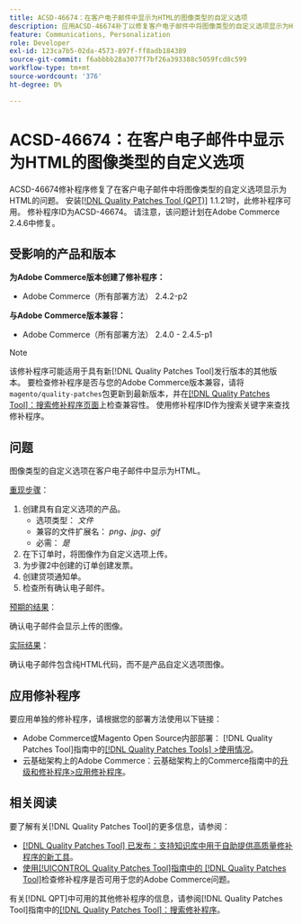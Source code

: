 ```yaml
---
title: ACSD-46674：在客户电子邮件中显示为HTML的图像类型的自定义选项
description: 应用ACSD-46674补丁以修复客户电子邮件中将图像类型的自定义选项显示为HTML的Adobe Commerce问题。
feature: Communications, Personalization
role: Developer
exl-id: 123ca7b5-02da-4573-897f-ff8adb184389
source-git-commit: f6abbbb28a3077f7bf26a393388c5059fcd8c599
workflow-type: tm+mt
source-wordcount: '376'
ht-degree: 0%

---
```


# ACSD-46674：在客户电子邮件中显示为HTML的图像类型的自定义选项

ACSD-46674修补程序修复了在客户电子邮件中将图像类型的自定义选项显示为HTML的问题。 安装[[!DNL Quality Patches Tool (QPT)]](https://experienceleague.adobe.com/en/docs/commerce-knowledge-base/kb/announcements/commerce-announcements/magento-quality-patches-released-new-tool-to-self-serve-quality-patches) 1.1.21时，此修补程序可用。 修补程序ID为ACSD-46674。 请注意，该问题计划在Adobe Commerce 2.4.6中修复。

## 受影响的产品和版本

**为Adobe Commerce版本创建了修补程序：**

* Adobe Commerce（所有部署方法） 2.4.2-p2

**与Adobe Commerce版本兼容：**

* Adobe Commerce（所有部署方法） 2.4.0 - 2.4.5-p1

>[!NOTE]
>
>该修补程序可能适用于具有新[!DNL Quality Patches Tool]发行版本的其他版本。 要检查修补程序是否与您的Adobe Commerce版本兼容，请将`magento/quality-patches`包更新到最新版本，并在[[!DNL Quality Patches Tool]：搜索修补程序页面](https://experienceleague.adobe.com/tools/commerce-quality-patches/index.html)上检查兼容性。 使用修补程序ID作为搜索关键字来查找修补程序。

## 问题

图像类型的自定义选项在客户电子邮件中显示为HTML。

<u>重现步骤</u>：

1. 创建具有自定义选项的产品。
   * 选项类型： *文件*
   * 兼容的文件扩展名： *png、jpg、gif*
   * 必需： *是*
1. 在下订单时，将图像作为自定义选项上传。
1. 为步骤2中创建的订单创建发票。
1. 创建贷项通知单。
1. 检查所有确认电子邮件。

<u>预期的结果</u>：

确认电子邮件会显示上传的图像。

<u>实际结果</u>：

确认电子邮件包含纯HTML代码，而不是产品自定义选项图像。

## 应用修补程序

要应用单独的修补程序，请根据您的部署方法使用以下链接：

* Adobe Commerce或Magento Open Source内部部署： [!DNL Quality Patches Tool]指南中的[[!DNL Quality Patches Tools] >使用情况](/help/tools/quality-patches-tool/usage.md)。
* 云基础架构上的Adobe Commerce：云基础架构上的Commerce指南中的[升级和修补程序>应用修补程序](https://experienceleague.adobe.com/docs/commerce-cloud-service/user-guide/develop/upgrade/apply-patches.html)。

## 相关阅读

要了解有关[!DNL Quality Patches Tool]的更多信息，请参阅：

* [[!DNL Quality Patches Tool] 已发布：支持知识库中用于自助提供高质量修补程序的新工具](https://experienceleague.adobe.com/en/docs/commerce-knowledge-base/kb/announcements/commerce-announcements/magento-quality-patches-released-new-tool-to-self-serve-quality-patches)。
* [使用[!UICONTROL Quality Patches Tool]指南中的 [!DNL Quality Patches Tool]](/help/tools/quality-patches-tool/patches-available-in-qpt/check-patch-for-magento-issue-with-magento-quality-patches.md)检查修补程序是否可用于您的Adobe Commerce问题。


有关[!DNL QPT]中可用的其他修补程序的信息，请参阅[!DNL Quality Patches Tool]指南中的[[!DNL Quality Patches Tool]：搜索修补程序](https://experienceleague.adobe.com/tools/commerce-quality-patches/index.html)。
